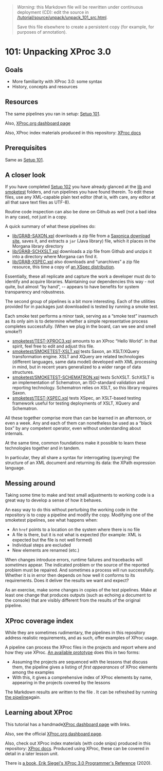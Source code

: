 
> *Warning:* this Markdown file will be rewritten under continuous deployment (CD): edit the source in [/tutorial/source/unpack/unpack_101_src.html](../../../tutorial/source/unpack/unpack_101_src.html).
> 
> Save this file elsewhere to create a persistent copy (for example, for purposes of annotation).

# 101: Unpacking XProc 3.0



## Goals

* More familiarity with XProc 3.0: some syntax
* History, concepts and resources

## Resources

The same pipelines you ran in setup: [Setup 101](../setup/setup_101.md).

Also, [XProc.org dashboard page](https://xproc.org)

Also, XProc index materials produced in this repository: [XProc                docs](../../../projects/xproc-doc/readme.md)

## Prerequisites

Same as [Setup 101](../setup/setup_101.md).

## A closer look

If you have completed [Setup 102](../setup/setup_101.md) you have already glanced at the [lib](../../../lib/readme.md) and [smoketest](../../../smoketest/readme.md) folders, and run pipelines you have found therein. To edit these files, use any XML-capable plain text editor (that is, with care, any editor at all that save text files as UTF-8).

Routine code inspection can also be done on Github as well (not a bad idea in any case), not just in a copy.

A quick summary of what these pipelines do:

* [lib/GRAB-SAXON.xpl](../../../lib/GRAB-SAXON.xpl) downloads a zip file from a [Saxonica download site](https://www.saxonica.com/download), saves it, and extracts a `jar` (Java library) file, which it places in the Morgana library directory
* [lib/GRAB-SCHXSLT.xpl](../../../lib/GRAB-SCHXSLT.xpl) downloads a zip file from Github and unzips it into a directory where Morgana can find it.
* [lib/GRAB-XSPEC.xpl](../../../lib/GRAB-XSPEC.xpl) also downloads and &ldquo;unarchives&rdquo; a zip file resource, this time a copy of [an XSpec                distribution](https://github.com/xspec/xspec).

Essentially, these all replicate and capture the work a developer must do to identify and acquire libraries. Maintaining our dependencies this way - not quite, but almost &ldquo;by hand&rdquo;, -- appears to have benefits for system transparency and robustness.

The second group of pipelines is a bit more interesting. Each of the utilities provided for in packages just downloaded is tested by running a smoke test.

Each smoke test performs a minor task, serving as a &ldquo;smoke test&rdquo; inasmuch as its only aim is to determine whether a simple representative process completes successfully. (When we plug in the board, can we see and smell smoke?)

* [smoketest/TEST-XPROC3.xpl](../../../smoketest/TEST-XPROC3.xpl) amounts to an XProc &ldquo;Hello World&rdquo;. In that spirit, feel free to edit and adjust this file.
* [smoketest/SMOKETEST-XSLT.xpl](../../../smoketest/SMOKETEST-XSLT.xpl) tests Saxon, an XSLT/XQuery transformation engine. XSLT and XQuery are related technologies (different languages, same data model) developed with XML processing in mind, but in recent years generalized to a wider range of data structures.
* [smoketest/SMOKETEST-SCHEMATRON.xpl](../../../smoketest/SMOKETEST-SCHEMATRON.xpl) tests SchXSLT. SchXSLT is an implementation of Schematron, an ISO-standard validation and reporting technology. Schematron relies on XSLT, so this library requires Saxon.
* [smoketest/TEST-XSPEC.xpl](../../../smoketest/TEST-XSPEC.xpl) tests XSpec, an XSLT-based testing framework useful for testing deployments of XSLT, XQuery and Schematron.

All these together comprise more than can be learned in an afternoon, or even a week. Any and each of them can nonetheless be used as a &ldquo;black box&rdquo; by any competent operator, even without understanding about internals.

At the same time, common foundations make it possible to learn these technologies together and in tandem.

In particular, they all share a syntax for interrogating (querying) the structure of an XML document and returning its data: the XPath expression language.

## Messing around

Taking some time to make and test small adjustments to working code is a great way to develop a sense of how it behaves.

An easy way to do this without perturbing the working code in the repository is to copy a pipeline and modify the copy. Modifying one of the smoketest pipelines, see what happens when:

* An `href` points to a location on the system where there is no file
* A file is there, but it is not what is expected (for example: XML is expected but the file is not well formed)
* Individual steps are excluded
* New elements are renamed (etc.)

When changes introduce errors, runtime failures and tracebacks will *sometimes* appear. The indicated problem or the source of the reported problem must be repaired. And sometimes a process will run successfully. Whether it is in error then depends on how well it conforms to its requirements. Does it deliver the results we want and expect?

As an exercise, make some changes in copies of the test pipelines. Make at least one change that produces outputs (such as echoing a document to the console) that are visibly different from the results of the original pipeline.

## XProc coverage index

While they are sometimes rudimentary, the pipelines in this repository address realistic requirements, and as such, offer examples of XProc usage.

A pipeline can process the XProc files in the projects and report where and how they use XProc. [An available prototype](../../PRODUCE-TUTORIAL-ELEMENTLIST.xpl) does this in two forms:

* Assuming the projects are sequenced with the lessons that discuss them, the pipeline gives a listing of *first appearances* of XProc elements among the examples
* With this, it gives a comprehensive index of XProc elements by name, appearing in the projects covered by the lessons

The Markdown results are written to the file [](../../sequence/element-directory.md). It can be refreshed by running [the pipeline](../../PRODUCE-TUTORIAL-ELEMENTLIST.xpl)again.

## Learning about XProc

This tutorial has a handmade[XProc dashboard page](../../xproc-dashboard.md) with links.

Also, see the official [XProc.org dashboard page](https://xproc.org).

Also, check out XProc index materials (with code snips) produced in this repository: [XProc docs](../../../projects/xproc-doc/readme.md). Produced using XProc, these can be covered in detail in a later lesson unit.

There is [a book, Erik Siegel's XProc 3.0                   Programmer's Reference](https://xmlpress.net/publications/xproc-3-0/) (2020).